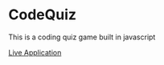 # CodeQuiz
This is a coding quiz game built in javascript
<p>
  <a href="https://justinbrubaker7.github.io/CodeQuiz/">Live Application</a>
</p>
